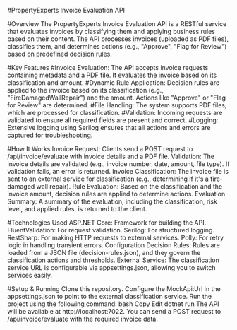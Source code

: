 #PropertyExperts Invoice Evaluation API

#Overview
The PropertyExperts Invoice Evaluation API is a RESTful service that evaluates invoices by classifying them and applying business rules based on their content. The API processes invoices (uploaded as PDF files), classifies them, and determines actions (e.g., "Approve", "Flag for Review") based on predefined decision rules.

#Key Features
#Invoice Evaluation: The API accepts invoice requests containing metadata and a PDF file. It evaluates the invoice based on its classification and amount.
#Dynamic Rule Application: Decision rules are applied to the invoice based on its classification (e.g., "FireDamagedWallRepair") and the amount. Actions like "Approve" or "Flag for Review" are determined.
#File Handling: The system supports PDF files, which are processed for classification.
#Validation: Incoming requests are validated to ensure all required fields are present and correct.
#Logging: Extensive logging using Serilog ensures that all actions and errors are captured for troubleshooting.

#How It Works
Invoice Request: Clients send a POST request to /api/invoice/evaluate with invoice details and a PDF file.
Validation: The invoice details are validated (e.g., invoice number, date, amount, file type). If validation fails, an error is returned.
Invoice Classification: The invoice file is sent to an external service for classification (e.g., determining if it's a fire-damaged wall repair).
Rule Evaluation: Based on the classification and the invoice amount, decision rules are applied to determine actions.
Evaluation Summary: A summary of the evaluation, including the classification, risk level, and applied rules, is returned to the client.

#Technologies Used
ASP.NET Core: Framework for building the API.
FluentValidation: For request validation.
Serilog: For structured logging.
RestSharp: For making HTTP requests to external services.
Polly: For retry logic in handling transient errors.
Configuration
Decision Rules: Rules are loaded from a JSON file (decision-rules.json), and they govern the classification actions and thresholds.
External Service: The classification service URL is configurable via appsettings.json, allowing you to switch services easily.

#Setup & Running
Clone this repository.
Configure the MockApi:Url in the appsettings.json to point to the external classification service.
Run the project using the following command:
bash
Copy
Edit
dotnet run
The API will be available at http://localhost:7022. You can send a POST request to /api/invoice/evaluate with the required invoice data.
